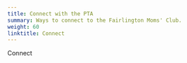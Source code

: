```yaml
---
title: Connect with the PTA
summary: Ways to connect to the Fairlington Moms' Club.
weight: 60
linktitle: Connect
---
```


Connect